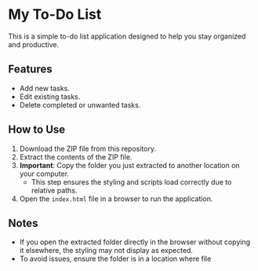 # My To-Do List

This is a simple to-do list application designed to help you stay organized and productive.  

## Features
- Add new tasks.
- Edit existing tasks.
- Delete completed or unwanted tasks.

## How to Use
1. Download the ZIP file from this repository.  
2. Extract the contents of the ZIP file.  
3. **Important**: Copy the folder you just extracted to another location on your computer.  
   - This step ensures the styling and scripts load correctly due to relative paths.  
4. Open the `index.html` file in a browser to run the application.  

## Notes
- If you open the extracted folder directly in the browser without copying it elsewhere, the styling may not display as expected.  
- To avoid issues, ensure the folder is in a location where file
